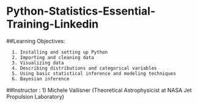 # Python-Statistics-Essential-Training-Linkedin

##Learning Objectives:

      1. Installing and setting up Python
      2. Importing and cleaning data
      3. Visualizing data
      4. Describing distributions and categorical variables
      5. Using basic statistical inference and modeling techniques
      6. Bayesian inference

##Instructor : 
      1)  Michele Vallisner
         (Theoretical Astrophysicist at NASA Jet Propulsion Laboratory)
